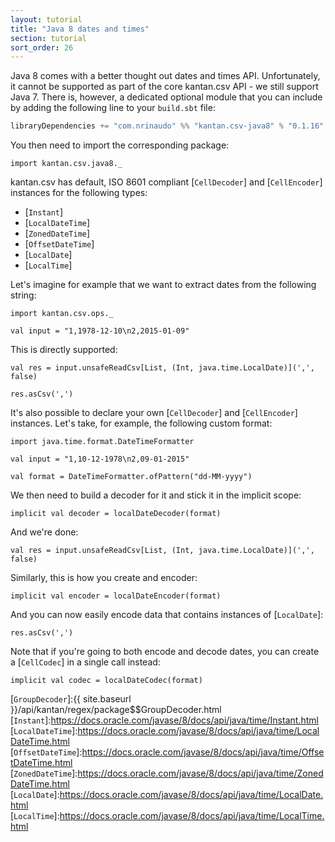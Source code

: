 ```yaml
---
layout: tutorial
title: "Java 8 dates and times"
section: tutorial
sort_order: 26
---
```

Java 8 comes with a better thought out dates and times API. Unfortunately, it cannot be supported as part of the core
kantan.csv API - we still support Java 7. There is, however, a dedicated optional module that you can include by
adding the following line to your `build.sbt` file:

```scala
libraryDependencies += "com.nrinaudo" %% "kantan.csv-java8" % "0.1.16"
```

You then need to import the corresponding package:

```tut:silent
import kantan.csv.java8._
```

kantan.csv has default, ISO 8601 compliant [`CellDecoder`] and [`CellEncoder`] instances for the following types:

* [`Instant`]
* [`LocalDateTime`]
* [`ZonedDateTime`]
* [`OffsetDateTime`]
* [`LocalDate`]
* [`LocalTime`]

Let's imagine for example that we want to extract dates from the following string:

```tut:silent
import kantan.csv.ops._

val input = "1,1978-12-10\n2,2015-01-09"
```

This is directly supported:

```tut
val res = input.unsafeReadCsv[List, (Int, java.time.LocalDate)](',', false)

res.asCsv(',')
```

It's also possible to declare your own [`CellDecoder`] and [`CellEncoder`] instances. Let's take, for example,
the following custom format:

```tut:silent
import java.time.format.DateTimeFormatter

val input = "1,10-12-1978\n2,09-01-2015"

val format = DateTimeFormatter.ofPattern("dd-MM-yyyy")
```

We then need to build a decoder for it and stick it in the implicit scope:

```tut:silent
implicit val decoder = localDateDecoder(format)
```

And we're done:

```tut
val res = input.unsafeReadCsv[List, (Int, java.time.LocalDate)](',', false)
```

Similarly, this is how you create and encoder:

```tut:silent
implicit val encoder = localDateEncoder(format)
```

And you can now easily encode data that contains instances of [`LocalDate`]:

```tut
res.asCsv(',')
```

Note that if you're going to both encode and decode dates, you can create a [`CellCodec`] in a single call instead:

```tut:silent
implicit val codec = localDateCodec(format)
```

[`GroupDecoder`]:{{ site.baseurl }}/api/kantan/regex/package$$GroupDecoder.html
[`Instant`]:https://docs.oracle.com/javase/8/docs/api/java/time/Instant.html
[`LocalDateTime`]:https://docs.oracle.com/javase/8/docs/api/java/time/LocalDateTime.html
[`OffsetDateTime`]:https://docs.oracle.com/javase/8/docs/api/java/time/OffsetDateTime.html
[`ZonedDateTime`]:https://docs.oracle.com/javase/8/docs/api/java/time/ZonedDateTime.html
[`LocalDate`]:https://docs.oracle.com/javase/8/docs/api/java/time/LocalDate.html
[`LocalTime`]:https://docs.oracle.com/javase/8/docs/api/java/time/LocalTime.html
